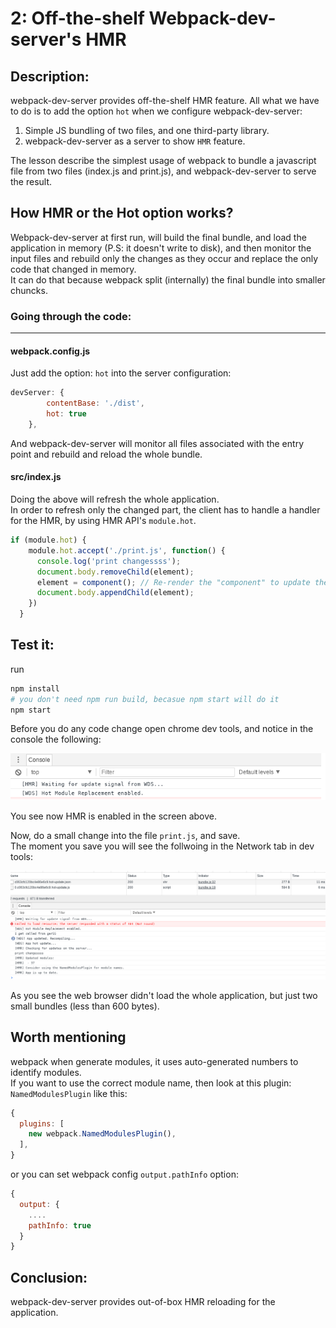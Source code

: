 # 2: Off-the-shelf Webpack-dev-server's HMR

## Description: 
webpack-dev-server provides off-the-shelf HMR feature. All what we have to do is to add the option `hot` when we configure webpack-dev-server:  

1. Simple JS bundling of two files, and one third-party library.
2. webpack-dev-server as a server to show `HMR` feature.


The lesson describe the simplest usage of webpack to bundle a javascript file from two files (index.js and print.js), and webpack-dev-server to serve the result.

## How HMR or the Hot option works?
Webpack-dev-server at first run, will build the final bundle, and load the application in memory (P.S: it doesn't write to disk), and then monitor the input files and rebuild only the changes as they occur and replace the only code that changed in memory.  
It can do that because webpack split (internally) the final bundle into smaller chuncks.

### Going through the code:
***

#### webpack.config.js
Just add the option: `hot` into the server configuration:

```javascript
devServer: {
        contentBase: './dist',
        hot: true
    },
```
And webpack-dev-server will monitor all files associated with the entry point and rebuild and reload the whole bundle.


#### src/index.js
Doing the above will refresh the whole application.  
In order to refresh only the changed part, the client has to handle a handler for the HMR, by using HMR API's `module.hot`.

```javascript
if (module.hot) {
    module.hot.accept('./print.js', function() {
      console.log('print changessss');
      document.body.removeChild(element);
      element = component(); // Re-render the "component" to update the click handler
      document.body.appendChild(element);
    })
  }

```

## Test it:
run 
```bash
npm install
# you don't need npm run build, becasue npm start will do it
npm start
```
Before you do any code change open chrome dev tools, and notice in the console the following:

![webpack-dev-server](images/webpack-dev-server-hmr-1.png)

You see now HMR is enabled in the screen above.  

Now, do a small change into the file `print.js`, and save.  
The moment you save you will see the follwoing in the Network tab in dev tools:


![webpack-dev-server-hmr](images/webpack-dev-server-hmr-2.png)

As you see the web browser didn't load the whole application, but just two small bundles (less than 600 bytes).

## Worth mentioning
webpack when generate modules, it uses auto-generated numbers to identify modules.  
If you want to use the correct module name, then look at this plugin: `NamedModulesPlugin` like this:

```javascript
{
  plugins: [
    new webpack.NamedModulesPlugin(),
  ],
}
```
or you can set webpack config `output.pathInfo` option:

```javascript
{
  output: {
    ....
    pathInfo: true
  }
}
```


## Conclusion:

webpack-dev-server provides out-of-box HMR reloading for the application.